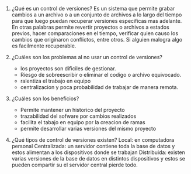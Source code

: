 1. ¿Qué es un control de versiones?
    Es un sistema que permite grabar cambios a un archivo o a un conjunto de archivos a lo largo del tiempo para que luego puedan recuperar versiones especificas mas adelante. En otras palabras permite revertir proyectos o archivos a estados previos, hacer comparaciones en el tiempo, verificar quien causo los cambios que originaron conflictos, entre otros. Si alguien malogra algo es facilmente recuperable.

2. ¿Cuáles son los problemas al no usar un control de versiones?
    - los proyectos son dificiles de gestionar.
    - Riesgo de sobreescribir o eliminar el codigo o archivo equivocado.
    - ralentiza el trabajo en equipo
    - centralizacion y poca probabilidad de trabajar de manera remota. 

3. ¿Cuáles son los beneficios?
    - Permite mantener un historico del proyecto
    - trazabilidad del sofware por cambios realizados
    - facilita el tabajo en equipo por la creacion de ramas
    - permite desarrollar varias versiones del mismo proyecto

4. ¿Qué tipos de control de versiones existen?
    Local: en computadora personal
    Centralizada: un servidor contiene toda la base de datos y estos alimentan a los dispositivos donde se trabajan
    Distribuida: existen varias versiones de la base de datos en distintos dispositivos y estos se pueden compartir su el servidor central pierde todo.
